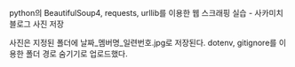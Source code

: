 python의 BeautifulSoup4, requests, urllib를 이용한 웹 스크래핑 실습 - 사카미치 블로그 사진 저장

사진은 지정된 폴더에 날짜_멤버명_일련번호.jpg로 저장된다.
dotenv, gitignore를 이용한 폴더 경로 숨기기로 업로드했다.
